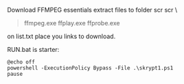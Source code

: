 Download FFMPEG essentials
extract files to folder scr
scr \ 
  > ffmpeg.exe
  > ffplay.exe
  > ffprobe.exe

on list.txt place you links to download.

RUN.bat is starter:

    @echo off
    powershell -ExecutionPolicy Bypass -File .\skrypt1.ps1
    pause    


